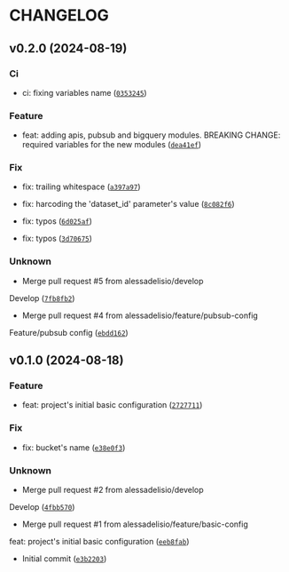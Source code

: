 # CHANGELOG

## v0.2.0 (2024-08-19)

### Ci

* ci: fixing variables name ([`0353245`](https://github.com/alessadelisio/latam-devsecops-challenge-infrastructure/commit/0353245bdc5cc25042228b8ed5d0acac755dc7fa))

### Feature

* feat: adding apis, pubsub and bigquery modules.
BREAKING CHANGE: required variables for the new modules ([`dea41ef`](https://github.com/alessadelisio/latam-devsecops-challenge-infrastructure/commit/dea41efbf19e0aea0da924d0cc06f70d219925b9))

### Fix

* fix: trailing whitespace ([`a397a97`](https://github.com/alessadelisio/latam-devsecops-challenge-infrastructure/commit/a397a97be5e1abe9b7e677b32e1ce797b27239cc))

* fix: harcoding the &#39;dataset_id&#39; parameter&#39;s value ([`8c082f6`](https://github.com/alessadelisio/latam-devsecops-challenge-infrastructure/commit/8c082f6cee0320d13235f509dd2a4075d0ddf7c4))

* fix: typos ([`6d025af`](https://github.com/alessadelisio/latam-devsecops-challenge-infrastructure/commit/6d025afab724b60659f064cfda86908bec1f019c))

* fix: typos ([`3d70675`](https://github.com/alessadelisio/latam-devsecops-challenge-infrastructure/commit/3d706756201184485a6b325b7d2f6a12f4cb740d))

### Unknown

* Merge pull request #5 from alessadelisio/develop

Develop ([`7fb8fb2`](https://github.com/alessadelisio/latam-devsecops-challenge-infrastructure/commit/7fb8fb27a0b896d26603d733cba741062e20ee8e))

* Merge pull request #4 from alessadelisio/feature/pubsub-config

Feature/pubsub config ([`ebdd162`](https://github.com/alessadelisio/latam-devsecops-challenge-infrastructure/commit/ebdd16291f61f8b75c53ab47d1649e276572b293))

## v0.1.0 (2024-08-18)

### Feature

* feat: project&#39;s initial basic configuration ([`2727711`](https://github.com/alessadelisio/latam-devsecops-challenge-infrastructure/commit/2727711585c5b6aadca99aba255a527ef8360aae))

### Fix

* fix: bucket&#39;s name ([`e38e0f3`](https://github.com/alessadelisio/latam-devsecops-challenge-infrastructure/commit/e38e0f397c1b5dc30436dc9a4795bd7e5d6af177))

### Unknown

* Merge pull request #2 from alessadelisio/develop

Develop ([`4fbb570`](https://github.com/alessadelisio/latam-devsecops-challenge-infrastructure/commit/4fbb5708ddcc4750d1be35f94d0e863edd12d2cb))

* Merge pull request #1 from alessadelisio/feature/basic-config

feat: project&#39;s initial basic configuration ([`eeb8fab`](https://github.com/alessadelisio/latam-devsecops-challenge-infrastructure/commit/eeb8fab1b1299fd847a1e80f56c3f5497b22d247))

* Initial commit ([`e3b2203`](https://github.com/alessadelisio/latam-devsecops-challenge-infrastructure/commit/e3b22035abf918e55af3963488a12018a62f3815))
